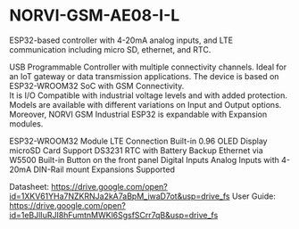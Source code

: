# NORVI-GSM-AE08-I-L
ESP32-based controller with 4-20mA analog inputs, and LTE communication including micro SD, ethernet, and RTC. 

USB Programmable Controller with multiple connectivity channels. 
Ideal for an IoT gateway or data transmission applications. 
The device is based on ESP32-WROOM32 SoC with GSM Connectivity.  
It is I/O Compatible with industrial voltage levels and with added protection. 
Models are available with different variations on Input and Output options. 
Moreover, NORVI GSM Industrial ESP32 is expandable with Expansion modules. 

ESP32-WROOM32 Module
LTE Connection
Built-in 0.96 OLED Display
microSD Card Support
DS3231 RTC with Battery Backup
Ethernet via W5500
Built-in Button on the front panel
Digital Inputs
Analog Inputs with 4-20mA
DIN-Rail mount
Expansions Supported

Datasheet:   https://drive.google.com/open?id=1XKV61YHa7NZKRNJa2kA7aBpM_iwaD7ot&usp=drive_fs
User Guide:  https://drive.google.com/open?id=1eBJlIuRJI8hFumtnMWKl6SgsfSCrr7qB&usp=drive_fs
